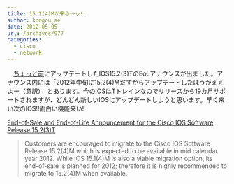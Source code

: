 ```yaml
---
title: 15.2(4)Mが来る～ッ!!
author: kongou_ae
date: 2012-05-05
url: /archives/977
categories:
  - cisco
  - network
---
```

</p> 

　<a href="http://aimless.jp/blog/blog/archives/814" title="Cisco892Jを15.2(3)Tにアップデートした" target="_blank">ちょっと前</a>にアップデートしたIOS15.2(3)TのEoLアナウンスが出ました。アナウンス内には「2012年中旬に15.2(4)Mだすからアップデートしたほうがええよー（意訳）」とあります。今のIOSはTトレインなのでリリースから19カ月サポートされますが、どんどん新しいIOSにアップデートしようと思います。早く来い次のIOS!!面白い機能来い!!

<a href="http://www.cisco.com/en/US/prod/collateral/iosswrel/ps8802/ps10587/ps11746/end_of_life_notice_c51-706108.html" title="End-of-Sale and End-of-Life Announcement for the Cisco IOS Software Release 15.2(3)T" target="_blank">End-of-Sale and End-of-Life Announcement for the Cisco IOS Software Release 15.2(3)T</a>

> Customers are encouraged to migrate to the Cisco IOS Software Release 15.2(4)M which is expected to be available in mid calendar year 2012. While IOS 15.1(4)M is also a viable migration option, its end-of-sale is planned for 2012; therefore it is highly recommended to migrate to 15.2(4)M when available.